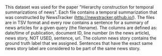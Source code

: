 This dataset was used for the paper "Hierarchy construction for temporal summarizations of news". Each file contains a temporal summarization that was constructed by NewsTracker (http://newstracker.github.io/). 
The files are in TSV format and every row contains a sentence for a summary of news articles for a given query (the filename). The columns are defined as: date/time of publication, document ID, line number (in the news article), news story, NOT USED, sentence, url.
The column news story contains the ground truth label that we assigned. Sentences that have the exact same news story label are considered to be part of the same news story.